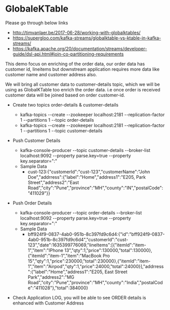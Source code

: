 # GlobaleKTable 

Please go through below links

- http://timvanlaer.be/2017-06-28/working-with-globalktables/
- https://supergloo.com/kafka-streams/globalktable-vs-ktable-in-kafka-streams/
- https://kafka.apache.org/20/documentation/streams/developer-guide/dsl-api.html#join-co-partitioning-requirements


This demo focus on enriching of the order data, our order data has customer id, lineitems but downstream application requires more data like customer name and customer address also. 

We will bring all customer data to customer-details topic, which we will be using as GlobalKTable too enrich the order data. i.e once order is received customer data will be joined based on order customer-id.

- Create two topics order-details & customer-details
     - kafka-topics --create --zookeeper localhost:2181 --replication-factor 1 --partitions 1 --topic order-details
     - kafka-topics --create --zookeeper localhost:2181 --replication-factor 1 --partitions 1 --topic customer-details

- Push Customer Details 
    -  kafka-console-producer --topic customer-details --broker-list localhost:9092 --property parse.key=true --property key.separator=":"
    - Sample Data
        - cust-123:{"customerId":"cust-123","customerName":"John Doe","addrress":{"label":"Home","address1":"E205, Park Street","address2":"East Road","city":"Pune","province":"MH","county":"IN","postalCode":"411029"}}

- Push Order Details 
    -  kafka-console-producer --topic order-details --broker-list localhost:9092 --property parse.key=true --property key.separator=":"
    - Sample Data
        - bff924f9-0837-4ab0-951b-8c397fd9c6d4:{"id":"bff924f9-0837-4ab0-951b-8c397fd9c6d4","customerId":"cust-123","date":1635399776069,"lineItems":[{"itemId":"item-1","item":"IPhone 13","qty":1,"price":130000,"total":130000},{"itemId":"item-1","item":"MacBook Pro 15","qty":1,"price":230000,"total":230000},{"itemId":"item-1","item":"Airpod","qty":1,"price":24000,"total":24000}],"addrress":{"label":"Home","address1":"E205, East Street Park","address2":"MG Road","city":"Pune","province":"MH","county":"India","postalCode":"411028"},"total":384000}

- Check Application LOG, you will be able to see ORDER details is enhanced with Customer Address



